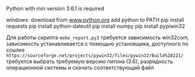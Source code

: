 Python with min version 3.6.1 is required

windows:
download from www.python.org
add python to PATH
pip install requests
pip install python-dateutil
pip install numpy
pip install pypiwin32

Для работы скрипта `make_report.py3` требуется зависимость win32com,
зависимость устанавливается с помощью установщика, доступного по ссылке
`https://sourceforge.net/projects/pywin32/files/pywin32/Build%20221/`
требуется выбрать требуемую версию питона (3.6), разрядность операционной
системы и скачать соответствующий файл
